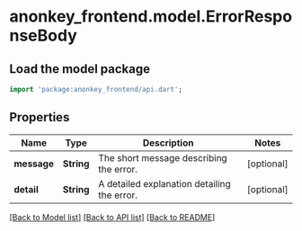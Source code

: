 # anonkey_frontend.model.ErrorResponseBody

## Load the model package

```dart
import 'package:anonkey_frontend/api.dart';
```

## Properties

 Name        | Type       | Description                                 | Notes      
-------------|------------|---------------------------------------------|------------
 **message** | **String** | The short message describing the error.     | [optional] 
 **detail**  | **String** | A detailed explanation detailing the error. | [optional] 

[[Back to Model list]](../README.md#documentation-for-models) [[Back to API list]](../README.md#documentation-for-api-endpoints) [[Back to README]](../README.md)


